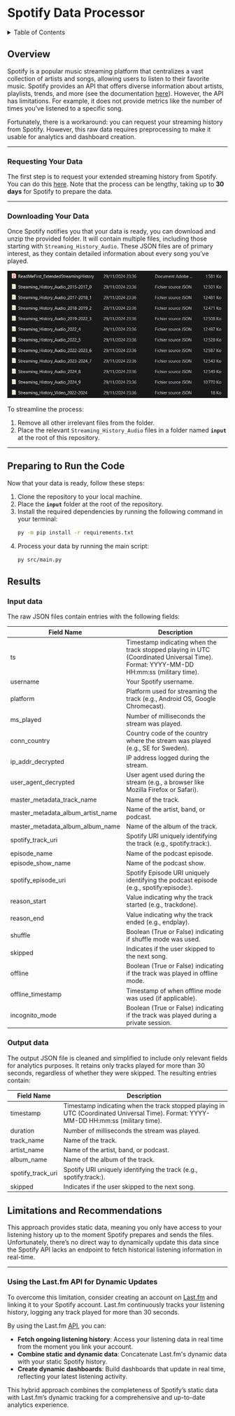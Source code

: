 # Spotify Data Processor

<!-- TABLE OF CONTENTS -->
<details>
  <summary>Table of Contents</summary>
  <ol>
    <li>
      <a href="#overview">Overview</a>
      <ul>
        <li><a href="#requesting-your-data">Requesting Your Data</a></li>
        <li><a href="#downloading-your-data">Downloading Your Data</a></li>
      </ul>
    </li>
    <li>
      <a href="#preparing-to-run-the-code">Preparing to Run the Code</a>
    </li>
    <li>
      <a href="#results">Results</a>
      <ul>
        <li><a href="#input-data">Input Data</a></li>
        <li><a href="#output-data">Output Data</a></li>
      </ul>
    </li>
    <li>
      <a href="#limitations-and-recommendations">Limitations and Recommendations</a>
      <ul>
        <li><a href="#using-the-lastfm-api-for-dynamic-updates">Using the Last.fm API for Dynamic Updates</a></li>
      </ul>
    </li>
  </ol>
</details>


<!-- OVERVIEW -->
## Overview

Spotify is a popular music streaming platform that centralizes a vast collection of artists and songs, allowing users to listen to their favorite music. Spotify provides an API that offers diverse information about artists, playlists, trends, and more (see the documentation [here](https://developer.spotify.com/documentation/web-api)). However, the API has limitations. For example, it does not provide metrics like the number of times you’ve listened to a specific song.

Fortunately, there is a workaround: you can request your streaming history from Spotify. However, this raw data requires preprocessing to make it usable for analytics and dashboard creation.

---

### Requesting Your Data

The first step is to request your extended streaming history from Spotify. You can do this [here](https://www.spotify.com/uk/account/privacy/). Note that the process can be lengthy, taking up to **30 days** for Spotify to prepare the data.

---

### Downloading Your Data

Once Spotify notifies you that your data is ready, you can download and unzip the provided folder. It will contain multiple files, including those starting with `Streaming_History_Audio`. These JSON files are of primary interest, as they contain detailed information about every song you’ve played.

![raw_data_folder_image](appendix/raw_data_folder_image.png)

To streamline the process:
1. Remove all other irrelevant files from the folder.
2. Place the relevant `Streaming_History_Audio` files in a folder named **`input`** at the root of this repository.

---

## Preparing to Run the Code

Now that your data is ready, follow these steps:

1. Clone the repository to your local machine.
2. Place the **`input`** folder at the root of the repository.
3. Install the required dependencies by running the following command in your terminal:
   ```sh
   py -m pip install -r requirements.txt
   ```
4. Process your data by running the main script:
   ```sh
   py src/main.py
   ```

<!-- RESULTS -->
## Results

### Input data

The raw JSON files contain entries with the following fields:

| Field Name                         | Description                                                                                                                                                   |
|------------------------------------|---------------------------------------------------------------------------------------------------------------------------------------------------------------|
| ts                                 | Timestamp indicating when the track stopped playing in UTC (Coordinated Universal Time). Format: YYYY-MM-DD HH:mm:ss (military time).                         |
| username                           | Your Spotify username.                                                                                                                                        |
| platform                           | Platform used for streaming the track (e.g., Android OS, Google Chromecast).                                                                                  |
| ms_played                          | Number of milliseconds the stream was played.                                                                                                                 |
| conn_country                       | Country code of the country where the stream was played (e.g., SE for Sweden).                                                                                |
| ip_addr_decrypted                  | IP address logged during the stream.                                                                                                                          |
| user_agent_decrypted               | User agent used during the stream (e.g., a browser like Mozilla Firefox or Safari).                                                                           |
| master_metadata_track_name         | Name of the track.                                                                                                                                            |
| master_metadata_album_artist_name  | Name of the artist, band, or podcast.                                                                                                                         |
| master_metadata_album_album_name   | Name of the album of the track.                                                                                                                               |
| spotify_track_uri                  | Spotify URI uniquely identifying the track (e.g., spotify:track:<base-62 string>).                                                                            |
| episode_name                       | Name of the podcast episode.                                                                                                                                  |
| episode_show_name                  | Name of the podcast show.                                                                                                                                     |
| spotify_episode_uri                | Spotify Episode URI uniquely identifying the podcast episode (e.g., spotify:episode:<base-62 string>).                                                        |
| reason_start                       | Value indicating why the track started (e.g., trackdone).                                                                                                     |
| reason_end                         | Value indicating why the track ended (e.g., endplay).                                                                                                         |
| shuffle                            | Boolean (True or False) indicating if shuffle mode was used.                                                                                                  |
| skipped                            | Indicates if the user skipped to the next song.                                                                                                               |
| offline                            | Boolean (True or False) indicating if the track was played in offline mode.                                                                                   |
| offline_timestamp                  | Timestamp of when offline mode was used (if applicable).                                                                                                      |
| incognito_mode                     | Boolean (True or False) indicating if the track was played during a private session.                                                                          |

### Output data

The output JSON file is cleaned and simplified to include only relevant fields for analytics purposes. It retains only tracks played for more than 30 seconds, regardless of whether they were skipped. The resulting entries contain:

| Field Name                         | Description                                                                                                                                                   |
|------------------------------------|---------------------------------------------------------------------------------------------------------------------------------------------------------------|
| timestamp                          | Timestamp indicating when the track stopped playing in UTC (Coordinated Universal Time). Format: YYYY-MM-DD HH:mm:ss (military time).                         |
| duration                           | Number of milliseconds the stream was played.                                                                                                                 |
| track_name                         | Name of the track.                                                                                                                                            |
| artist_name                        | Name of the artist, band, or podcast.                                                                                                                         |
| album_name                         | Name of the album of the track.                                                                                                                               |
| spotify_track_uri                  | Spotify URI uniquely identifying the track (e.g., spotify:track:<base-62 string>).                                                                            |
| skipped                            | Indicates if the user skipped to the next song.                                                                                                               |

<!-- LIMITATIONS AND RECOMMENDATIONS -->
## Limitations and Recommendations

This approach provides static data, meaning you only have access to your listening history up to the moment Spotify prepares and sends the files. Unfortunately, there’s no direct way to dynamically update this data since the Spotify API lacks an endpoint to fetch historical listening information in real-time.

---

### Using the Last.fm API for Dynamic Updates

To overcome this limitation, consider creating an account on [Last.fm](https://www.last.fm/) and linking it to your Spotify account. Last.fm continuously tracks your listening history, logging any track played for more than 30 seconds.

By using the Last.fm [API](https://www.last.fm/api), you can:
- **Fetch ongoing listening history**: Access your listening data in real time from the moment you link your account.
- **Combine static and dynamic data**: Concatenate Last.fm's dynamic data with your static Spotify history.
- **Create dynamic dashboards**: Build dashboards that update in real time, reflecting your latest listening activity.

This hybrid approach combines the completeness of Spotify’s static data with Last.fm’s dynamic tracking for a comprehensive and up-to-date analytics experience.

